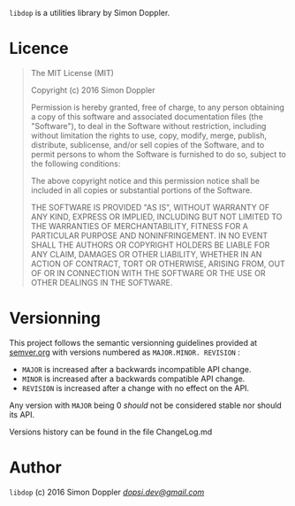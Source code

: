 `libdop` is a utilities library by Simon Doppler.

Licence
=======

> The MIT License (MIT)
> 
> Copyright (c) 2016 Simon Doppler
> 
> Permission is hereby granted, free of charge, to any person obtaining a 
> copy of this software and associated documentation files (the 
> "Software"), to deal in the Software without restriction, including 
> without limitation the rights to use, copy, modify, merge, publish, 
> distribute, sublicense, and/or sell copies of the Software, and to 
> permit persons to whom the Software is furnished to do so, subject to 
> the following conditions:
> 
> The above copyright notice and this permission notice shall be included 
> in all copies or substantial portions of the Software.
> 
> THE SOFTWARE IS PROVIDED "AS IS", WITHOUT WARRANTY OF ANY KIND, EXPRESS 
> OR IMPLIED, INCLUDING BUT NOT LIMITED TO THE WARRANTIES OF 
> MERCHANTABILITY, FITNESS FOR A PARTICULAR PURPOSE AND NONINFRINGEMENT. 
> IN NO EVENT SHALL THE AUTHORS OR COPYRIGHT HOLDERS BE LIABLE FOR ANY 
> CLAIM, DAMAGES OR OTHER LIABILITY, WHETHER IN AN ACTION OF CONTRACT, 
> TORT OR OTHERWISE, ARISING FROM, OUT OF OR IN CONNECTION WITH THE 
> SOFTWARE OR THE USE OR OTHER DEALINGS IN THE SOFTWARE.

Versionning
===========

This project follows the semantic versionning guidelines provided at
[semver.org](http://semver.org/) with versions numbered as `MAJOR.MINOR.
REVISION` :

* `MAJOR` is increased after a backwards incompatible API change.
* `MINOR` is increased after a backwards compatible API change.
* `REVISION` is increased after a change with no effect on the API.

Any version with `MAJOR` being 0 *should* not be considered stable nor
should its API.

Versions history can be found in the file ChangeLog.md

Author
======

`libdop` (c) 2016 Simon Doppler *<dopsi.dev@gmail.com>*
